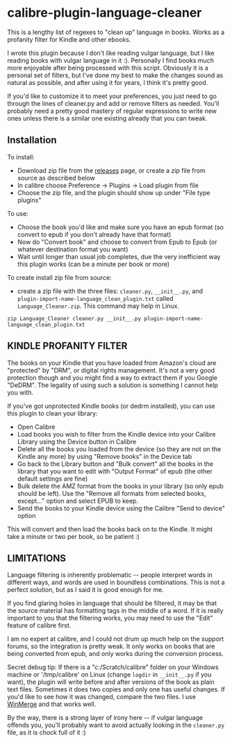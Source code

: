 # calibre-plugin-language-cleaner
This is a lengthy list of regexes to "clean up" language in books. Works as a profanity filter for Kindle and other ebooks.

I wrote this plugin because I don't like reading vulgar language, but I like reading books with vulgar language in it :). Personally I find books much more enjoyable after being processed with this script. Obviously it is a personal set of filters, but I've done my best to make the changes sound as natural as possible, and after using it for years, I think it's pretty good.

If you'd like to customize it to meet your preferences, you just need to go through the lines of cleaner.py and add or remove filters as needed. You'll probably need a pretty good mastery of regular expressions to write new ones unless there is a similar one existing already that you can tweak.

## Installation

To install:
* Download zip file from the [releases](https://github.com/jdanders/calibre-plugin-language-cleaner/releases) page, or create a zip file from source as described below
* In calibre choose Preference -> Plugins -> Load plugin from file
* Choose the zip file, and the plugin should show up under "File type plugins"

To use:
* Choose the book you'd like and make sure you have an epub format (so convert to epub if you don't already have that format)
* Now do "Convert book" and choose to convert from Epub to Epub (or whatever destination format you want)
* Wait until longer than usual job completes, due the very inefficient way this plugin works (can be a minute per book or more)

To create install zip file from source:
* create a zip file with the three files: `cleaner.py`, `__init__.py`, and `plugin-import-name-language_clean_plugin.txt` called `Language_Cleaner.zip`. This command may help in Linux.

`zip Language_Cleaner cleaner.py __init__.py plugin-import-name-language_clean_plugin.txt`


## KINDLE PROFANITY FILTER

The books on your Kindle that you have loaded from Amazon's cloud are "protected" by "DRM", or digital rights management. It's not a very good protection though and you might find a way to extract them if you Google "DeDRM". The legality of using such a solution is something I cannot help you with.

If you've got unprotected Kindle books (or dedrm installed), you can use this plugin to clean your library:
* Open Calibre
* Load books you wish to filter from the Kindle device into your Calibre Library using the Device button in Calibre
* Delete all the books you loaded from the device (so they are not on the Kindle any more) by using "Remove books" in the Device tab
* Go back to the Library button and "Bulk convert" all the books in the library that you want to edit with "Output Format" of epub (the other default settings are fine)
* Bulk delete the AMZ format from the books in your library (so only epub should be left). Use the "Remove all formats from selected books, except..." option and select EPUB to keep.
* Send the books to your Kindle device using the Calibre "Send to device" option

This will convert and then load the books back on to the Kindle. It might take a minute or two per book, so be patient :)


## LIMITATIONS

Language filtering is inherently problematic -- people interpret words in different ways, and words are used in boundless combinations. This is not a perfect solution, but as I said it is good enough for me.

If you find glaring holes in language that should be filtered, it may be that the source material has formatting tags in the middle of a word. If it is really important to you that the filtering works, you may need to use the "Edit" feature of calibre first.

I am no expert at calibre, and I could not drum up much help on the support forums, so the integration is pretty weak. It only works on books that are being converted from epub, and only works during the conversion process.

Secret debug tip:
If there is a "c:/Scratch/calibre" folder on your Windows machine or '/tmp/calibre' on Linux (change `logdir` in `__init__.py` if you want), the plugin will write before and after versions of the book as plain text files. Sometimes it does two copies and only one has useful changes. If you'd like to see how it was changed, compare the two files. I use [WinMerge](http://winmerge.org/) and that works well.

By the way, there is a strong layer of irony here -- if vulgar language offends you, you'll probably want to avoid actually looking in the `cleaner.py` file, as it is chock full of it :)
